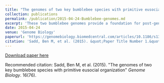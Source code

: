 ```yaml
---
title: "The genomes of two key bumblebee species with primitive eusocial organization"
collection: publications
permalink: /publication/2015-04-24-Bumblebee-genomes.md
excerpt: 'These two bumblebee genomes provide a foundation for post-genomic research on these key pollinators and insect societies. Overall, gene repertoires suggest that the route to advanced eusociality in bees was mediated by many small changes in many genes and processes, and not by notable expansion or depauperation.'
date: 2015-04-24
venue: 'Genome Biology'
paperurl: 'https://genomebiology.biomedcentral.com/articles/10.1186/s13059-015-0623-3'
citation: 'Sadd, Ben M, et al. (2015). &quot;Paper Title Number 1.&quot; <i>Journal 1</i>. 1(1).'
---
```



[Download paper here](http://academicpages.github.io/files/Saddetal2015.pdf)

Recommended citation: Sadd, Ben M, et al. (2015). "The genomes of two key bumblebee species with primitive eusocial organization" <i>Genome Biology</i>. 16(76).
